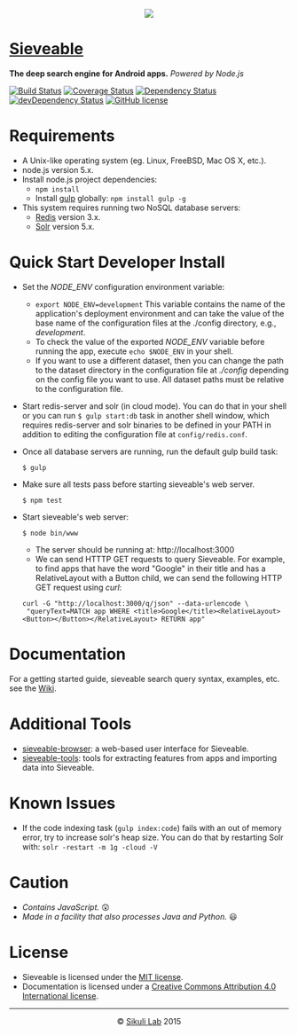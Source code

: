 <p align="center">
  <a href="http://sieveable.io">
    <img src="http://sieveable.io/images/sieveable.png">
  </a>
</p>

# [Sieveable](http://sieveable.io)
**The deep search engine for Android apps.** *Powered by Node.js*

[![Build Status](https://travis-ci.org/sikuli/sieveable.svg?branch=master)](http://travis-ci.org/sikuli/sieveable) [![Coverage Status](https://coveralls.io/repos/sikuli/sieveable/badge.svg)](https://coveralls.io/r/sikuli/sieveable) [![Dependency Status](https://david-dm.org/sikuli/sieveable.svg)](https://david-dm.org/sikuli/sieveable) [![devDependency Status](https://david-dm.org/sikuli/sieveable/dev-status.svg)](https://david-dm.org/sikuli/sieveable#info=devDependencies)
[![GitHub license](https://img.shields.io/github/license/mashape/apistatus.svg)](https://github.com/sikuli/sieveable)


# Requirements
- A Unix-like operating system (eg. Linux, FreeBSD, Mac OS X, etc.).
- node.js version 5.x.
- Install node.js project dependencies:
  - `npm install`
  - Install [gulp]('http://gulpjs.com/') globally: `npm install gulp -g`
- This system requires running two NoSQL database servers:
  - [Redis]('http://redis.io/') version 3.x.
  - [Solr]('http://lucene.apache.org/solr/') version 5.x.

# Quick Start Developer Install

- Set the *NODE_ENV* configuration environment variable:
  -  `export NODE_ENV=development` This variable contains the name of the application's deployment environment and can take the value of the base name of the configuration files at the ./config directory, e.g., _development_.
  - To check the value of the exported *NODE_ENV* variable before running the app, execute `echo $NODE_ENV` in your shell.
  - If you want to use a different dataset, then you can change the path to the dataset directory in the configuration file at *./config* depending on the config file you want to use. All dataset paths must be relative to the configuration file.
- Start redis-server and solr (in cloud mode). You can do that in your shell or you can run ``` $ gulp start:db ``` task in another shell window, which requires redis-server and solr binaries to be defined in your PATH in addition to editing the configuration file at ```config/redis.conf```.
- Once all database servers are running, run the default gulp build task:

  ```shell
  $ gulp
  ```
- Make sure all tests pass before starting sieveable's web server.

  ```shell
  $ npm test
  ```
- Start sieveable's web server:

  ```shell
  $ node bin/www
  ```
  - The server should be running at: http://localhost:3000
  - We can send HTTTP GET requests to query Sieveable. For example, to find apps that have the word "Google" in their title and has a RelativeLayout with a Button child, we can send the following HTTP GET request using *curl*:

  ```shell
  curl -G "http://localhost:3000/q/json" --data-urlencode \
   "queryText=MATCH app WHERE <title>Google</title><RelativeLayout><Button></Button></RelativeLayout> RETURN app"
  ```

# Documentation
For a getting started guide, sieveable search query syntax, examples, etc. see the [Wiki](https://github.com/sikuli/sieveable/wiki).

# Additional Tools
- [sieveable-browser](https://github.com/sieveable/sieveable-browser): a web-based user interface for Sieveable.
- [sieveable-tools](https://github.com/sieveable/sieveable-tools): tools for extracting features from apps and importing data into Sieveable.

# Known Issues
- If the code indexing task (```gulp index:code```) fails with an out of memory error, try to increase solr's heap size. You can do that by restarting Solr with: ```solr -restart -m 1g -cloud -V ```

# Caution
- *Contains JavaScript.* :astonished:
- *Made in a facility that also processes Java and Python.*  :smiley:

# License
- Sieveable is licensed under the [MIT license](./LICENSE.txt).
- Documentation is licensed under a [Creative Commons Attribution 4.0 International license](./LICENSE-docs).

***

<p align="center"> &copy; <a href="http://lab.sikuli.org">Sikuli Lab</a> 2015</p>
